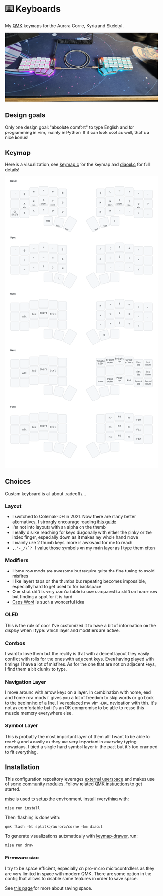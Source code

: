 # ⌨️ Keyboards

My [QMK](https://qmk.fm/) keymaps for the Aurora Corne, Kyria and Skeletyl.

![Aurora Corne picture](docs/corne.jpg)

## Design goals

Only one design goal: "absolute comfort" to type English and for programming in vim, mainly in Python.
If it can look cool as well, that's a nice bonus!

## Keymap

Here is a visualization, see [keymap.c](qmk/keyboards/splitkb/aurora/corne/keymaps/diaoul/keymap.c) for the keymap and [diaoul.c](qmk/users/diaoul/diaoul.c) for full details!

![Aurora Corne keymap](docs/corne-keymap.svg)

## Choices

Custom keyboard is all about tradeoffs...

### Layout

- I switched to Colemak-DH in 2021. Now there are many better alternatives, I strongly encourage reading [this guide](https://getreuer.info/posts/keyboards/alt-layouts/index.html)
- I'm not into layouts with an alpha on the thumb
- I really dislike reaching for keys diagonally with either the pinky or the index finger, especially down as it makes my whole hand move
- I mainly use 2 thumb keys, more is awkward for me to reach
- ``,.'-_/\`?:`` I value those symbols on my main layer as I type them often

### Modifiers

- Home row mods are awesome but require quite the fine tuning to avoid misfires
- I like layers taps on the thumbs but repeating becomes impossible, especially hard to get used to for backspace
- One shot shift is very comfortable to use compared to shift on home row but finding a spot for it is hard
- [Caps Word](https://docs.qmk.fm/features/caps_word) is such a wonderful idea

### OLED

This is the rule of cool! I've customized it to have a bit of information on the display when I type: which layer and modifiers are active.

### Combos

I want to love them but the reality is that with a decent layout they easily conflict with rolls for the ones with adjacent keys. Even having played with timings I have a lot of misfires. As for the one that are not on adjacent keys, I find them a bit clunky to type.

### Navigation Layer

I move around with arrow keys on a layer. In combination with home, end and home row mods it gives you a lot of freedom to skip words or go back to the beginning of a line. I've replaced my vim `HJKL` navigation with this, it's not as comfortable but it's an OK compromise to be able to reuse this muscle memory everywhere else.

### Symbol Layer

This is probably the most important layer of them all! I want to be able to reach `@` and `#` easily as they are very important in everyday typing nowadays. I tried a single hand symbol layer in the past but it's too cramped to fit everything.

## Installation

This configuration repository leverages [external userspace](https://docs.qmk.fm/newbs_external_userspace) and makes use of some [community modules](https://docs.qmk.fm/features/community_modules). Follow related [QMK instructions](https://docs.qmk.fm/newbs) to get started.

[mise](https://mise.jdx.dev/) is used to setup the environment, install everything with:

```
mise run install
```

Then, flashing is done with:

```
qmk flash -kb splitkb/aurora/corne -km diaoul
```

To generate visualizations automatically with [keymap-drawer](https://github.com/caksoylar/keymap-drawer), run:

```
mise run draw
```

### Firmware size

I try to be space efficient, especially on pro-micro microcontrollers as they are very limited in space with modern QMK. There are some option in the config that allows to disable some features in order to save space.

See [this page](https://docs.qmk.fm/squeezing_avr) for more about saving space.
